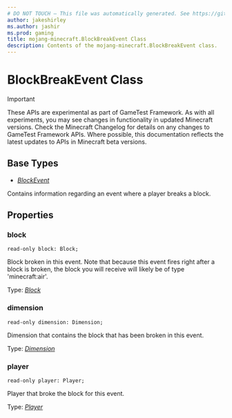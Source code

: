 ```yaml
---
# DO NOT TOUCH — This file was automatically generated. See https://github.com/Mojang/MinecraftScriptingApiDocsGenerator to modify descriptions, examples, etc.
author: jakeshirley
ms.author: jashir
ms.prod: gaming
title: mojang-minecraft.BlockBreakEvent Class
description: Contents of the mojang-minecraft.BlockBreakEvent class.
---
```

# BlockBreakEvent Class
>[!IMPORTANT]
>These APIs are experimental as part of GameTest Framework. As with all experiments, you may see changes in functionality in updated Minecraft versions. Check the Minecraft Changelog for details on any changes to GameTest Framework APIs. Where possible, this documentation reflects the latest updates to APIs in Minecraft beta versions.

## Base Types
- [*BlockEvent*](BlockEvent.md)

Contains information regarding an event where a player breaks a block.

## Properties
### **block**
`read-only block: Block;`

Block broken in this event. Note that because this event fires right after a block is broken, the block you will receive will likely be of type 'minecraft:air'.

Type: [*Block*](Block.md)


### **dimension**
`read-only dimension: Dimension;`

Dimension that contains the block that has been broken in this event.

Type: [*Dimension*](Dimension.md)


### **player**
`read-only player: Player;`

Player that broke the block for this event.

Type: [*Player*](Player.md)




